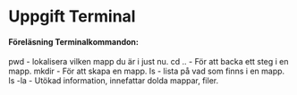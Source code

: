 # Uppgift Terminal

#### Föreläsning Terminalkommandon:

pwd - lokalisera vilken mapp du är i just nu.
cd .. - För att backa ett steg i en mapp.
mkdir <Mappnamn> - För att skapa en mapp.
ls - lista på vad som finns i en mapp.
ls -la - Utökad information, innefattar dolda mappar, filer.

